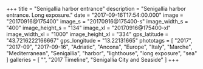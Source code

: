 +++
title = "Senigallia harbor entrance"
description = "Senigallia harbor entrance. Long exposure."
date = "2017-09-16T17:54:00.000"
image = "20170916@175400"
image_s = "20170916@175400-s"
image_width_s = "400"
image_height_s = "134"
image_xl = "20170916@175400-xl"
image_width_xl = "1000"
image_height_xl = "334"
gps_latitude = "43.7216222166667"
gps_longitude = "13.22131665"
phototags = [ "2017", "2017-09", "2017-09-16", "Adriatic", "Ancona", "Europe", "Italy", "Marche", "Mediterranean", "Senigallia", "harbor", "lighthouse", "long exposure", "sea" ]
galleries = [ "", "2017 Timeline", "Senigallia City and Seaside" ]
+++
